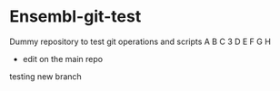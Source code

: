 Ensembl-git-test
================

Dummy repository to test git operations and scripts
A
B
C
3
D
E
F
G
H

- edit on the main repo

testing new branch

